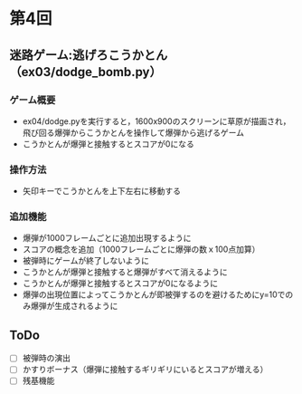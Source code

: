 # 第4回
## 迷路ゲーム:逃げろこうかとん（ex03/dodge_bomb.py）
### ゲーム概要
- ex04/dodge.pyを実行すると，1600x900のスクリーンに草原が描画され，飛び回る爆弾からこうかとんを操作して爆弾から逃げるゲーム
- こうかとんが爆弾と接触するとスコアが0になる
### 操作方法
- 矢印キーでこうかとんを上下左右に移動する 
### 追加機能
- 爆弾が1000フレームごとに追加出現するように
- スコアの概念を追加（1000フレームごとに爆弾の数ｘ100点加算）
- 被弾時にゲームが終了しないように
- こうかとんが爆弾と接触すると爆弾がすべて消えるように
- こうかとんが爆弾と接触するとスコアが0になるように
- 爆弾の出現位置によってこうかとんが即被弾するのを避けるためにy=10でのみ爆弾が生成されるように
## ToDo
- [ ] 被弾時の演出
- [ ] かすりボーナス（爆弾に接触するギリギリにいるとスコアが増える）
- [ ] 残基機能